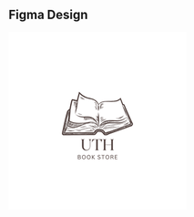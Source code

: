 ## Figma Design

[![Figma Design](https://github.com/NguyenXuanDuIT/Lap_trinh_thiet_bi_di_dong/blob/main/UTH/uth%201.png?raw=true)](https://www.figma.com/design/8gFChQa19wQv1FIr99iDwf/sach?node-id=1-2&t=g49mM4C0YptoS7pP-1)
